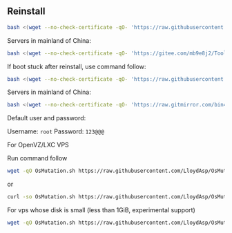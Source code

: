 ## Reinstall

```bash
bash <(wget --no-check-certificate -qO- 'https://raw.githubusercontent.com/leitbogioro/Tools/master/Linux_reinstall/InstallNET.sh') -debian 12 -hostname "hostname" -port "prot" -pwd "password" -timezone "Asia/Shanghai" -swap "2048"
```

Servers in mainland of China:

```bash
bash <(wget --no-check-certificate -qO- 'https://gitee.com/mb9e8j2/Tools/raw/master/Linux_reinstall/InstallNET.sh') -debian 12 -mirror "https://mirrors.tuna.tsinghua.edu.cn/debian/" -hostname "hostname" -port "prot" -pwd "password" -timezone "Asia/Shanghai" -swap "2048"
```

If boot stuck after reinstall, use command follow:

```bash
bash <(wget --no-check-certificate -qO- 'https://raw.githubusercontent.com/bin456789/reinstall/main/reinstall.sh') debian 12
```

Servers in mainland of China:

```bash
bash <(wget --no-check-certificate -qO- 'https://raw.gitmirror.com/bin456789/reinstall/main/reinstall.sh') debian 12
```

Default user and password:

Username: `root`
Password: `123@@@`

For OpenVZ/LXC VPS 

Run command follow

```bash
wget -qO OsMutation.sh https://raw.githubusercontent.com/LloydAsp/OsMutation/main/OsMutation.sh && chmod u+x OsMutation.sh && ./OsMutation.sh
```

or 

```bash
curl -so OsMutation.sh https://raw.githubusercontent.com/LloydAsp/OsMutation/main/OsMutation.sh && chmod u+x OsMutation.sh && ./OsMutation.sh
```

For vps whose disk is small (less than 1GiB, experimental support)

```bash
wget -qO OsMutation.sh https://raw.githubusercontent.com/LloydAsp/OsMutation/main/OsMutationTight.sh && chmod u+x OsMutation.sh && ./OsMutation.sh
```